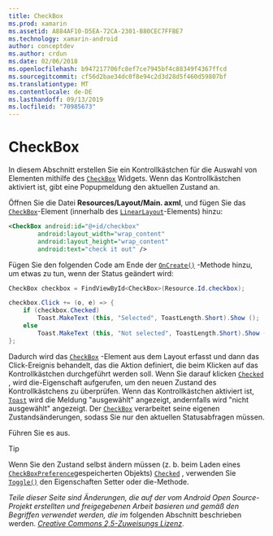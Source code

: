 ```yaml
---
title: CheckBox
ms.prod: xamarin
ms.assetid: A884AF10-D5EA-72CA-2301-B80CEC7FFBE7
ms.technology: xamarin-android
author: conceptdev
ms.author: crdun
ms.date: 02/06/2018
ms.openlocfilehash: b947217706fc8ef7ce7945bf4c88349f4367ffcd
ms.sourcegitcommit: cf56d2bae34dc0f8e94c2d3d28d5f460d59807bf
ms.translationtype: MT
ms.contentlocale: de-DE
ms.lasthandoff: 09/13/2019
ms.locfileid: "70985673"
---
```

# <a name="checkbox"></a>CheckBox

In diesem Abschnitt erstellen Sie ein Kontrollkästchen für die Auswahl von Elementen mithilfe des [`CheckBox`](xref:Android.Widget.CheckBox) Widgets. Wenn das Kontrollkästchen aktiviert ist, gibt eine Popupmeldung den aktuellen Zustand an.

Öffnen Sie die Datei **Resources/Layout/Main. axml**, und fügen Sie das [`CheckBox`](xref:Android.Widget.CheckBox)-Element (innerhalb des [`LinearLayout`](xref:Android.Widget.LinearLayout)-Elements) hinzu:

```xml
<CheckBox android:id="@+id/checkbox"
        android:layout_width="wrap_content"
        android:layout_height="wrap_content"
        android:text="check it out" />
```

Fügen Sie den folgenden Code am Ende der [`OnCreate()`](xref:Android.App.Activity.OnCreate*) -Methode hinzu, um etwas zu tun, wenn der Status geändert wird:

```csharp
CheckBox checkbox = FindViewById<CheckBox>(Resource.Id.checkbox);

checkbox.Click += (o, e) => {
    if (checkbox.Checked)
        Toast.MakeText (this, "Selected", ToastLength.Short).Show ();
    else
        Toast.MakeText (this, "Not selected", ToastLength.Short).Show ();
};
```

Dadurch wird das [`CheckBox`](xref:Android.Widget.CheckBox) -Element aus dem Layout erfasst und dann das Click-Ereignis behandelt, das die Aktion definiert, die beim Klicken auf das Kontrollkästchen durchgeführt werden soll. Wenn Sie darauf klicken [`Checked`](xref:Android.Widget.CompoundButton.Checked) , wird die-Eigenschaft aufgerufen, um den neuen Zustand des Kontrollkästchens zu überprüfen. Wenn das Kontrollkästchen aktiviert ist, [`Toast`](xref:Android.Widget.Toast) wird die Meldung "ausgewählt" angezeigt, andernfalls wird "nicht ausgewählt" angezeigt. Der [`CheckBox`](xref:Android.Widget.CheckBox) verarbeitet seine eigenen Zustandsänderungen, sodass Sie nur den aktuellen Statusabfragen müssen.

Führen Sie es aus.

> [!TIP]
> Wenn Sie den Zustand selbst ändern müssen (z. b. beim Laden eines [`CheckBoxPreference`](xref:Android.Preferences.CheckBoxPreference)gespeicherten Objekts) [`Checked`](xref:Android.Widget.CompoundButton.Checked) , verwenden Sie [`Toggle()`](xref:Android.Widget.CompoundButton.Toggle) den Eigenschaften Setter oder die-Methode.

*Teile dieser Seite sind Änderungen, die auf der vom Android Open Source-Projekt erstellten und freigegebenen Arbeit basieren und gemäß den Begriffen verwendet werden, die im* folgenden Abschnitt beschrieben werden. [*Creative Commons 2,5-Zuweisungs Lizenz*](http://creativecommons.org/licenses/by/2.5/).
